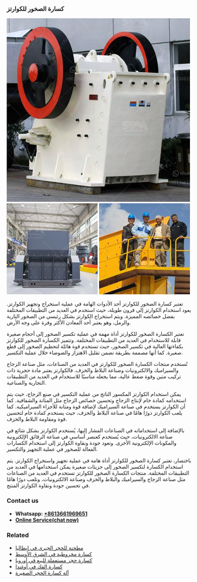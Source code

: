 <h3>كسارة الصخور للكوارتز</h3><img src='1701852809.jpg' alt=''><p>تعتبر كسارة الصخور للكوارتز أحد الأدوات الهامة في عملية استخراج وتجهيز الكوارتز. يعود استخدام الكوارتز إلى قرون طويلة، حيث استخدم في العديد من التطبيقات المختلفة بفضل خصائصه المميزة. ويتم استخراج الكوارتز بشكل رئيسي من الصخور النارية والرمل، وهو يعتبر أحد المعادن الأكثر وفرة على وجه الأرض.</p><p>تعتبر الكسارة الصخور للكوارتز أداة مهمة في عملية تكسير الصخور إلى أحجام صغيرة قابلة للاستخدام في العديد من التطبيقات المختلفة. وتتميز الكسارة الصخور للكوارتز بكفاءتها العالية في تكسير الصخور، حيث تستخدم قوة هائلة لتحطيم الصخور إلى قطع صغيرة. كما أنها مصممة بطريقة تضمن تقليل الاهتزاز والضوضاء خلال عملية التكسير.</p><p>تُستخدم منتجات الكسارة الصخور للكوارتز في العديد من الصناعات، مثل صناعة الزجاج والسيراميك والالكترونيات وصناعة البلاط والخزف. فالكوارتز يعتبر مادة حجرية ذات تركيب متين وقوة ضغط عالية، مما يجعله مناسبًا للاستخدام في العديد من التطبيقات التجارية والصناعية.</p><p>يمكن استخدام الكوارتز المكسور الناتج من عملية التكسير في صنع الزجاج، حيث يتم استخدامه كمادة خام لإنتاج الزجاج وتحسين خصائص الزجاج مثل المتانة والشفافية. كما أن الكوارتز يستخدم في صناعة السيراميك لإضافة قوة ومتانة للأجزاء السيراميكية. كما يلعب الكوارتز دورًا هامًا في صناعة البلاط والخزف، حيث يستخدم كمادة خام لتحسين قوة ومقاومة البلاط والخزف.</p><p>بالإضافة إلى استخداماته في الصناعات المشار إليها، يُستخدم الكوارتز بشكل شائع في صناعة الالكترونيات، حيث يُستخدم كعنصر أساسي في صناعة الرقائق الإلكترونية والمكونات الإلكترونية الأخرى. وتعود جودة ونقاوة الكوارتز إلى استخدام الكسارات الفعالة للصخور في عملية التجهيز والتكسير.</p><p>باختصار، تعتبر كسارة الصخور للكوارتز أداة هامة في عملية تجهيز واستخراج الكوارتز. يتم استخدام الكسارة لتكسير الصخور إلى جزيئات صغيرة يمكن استخدامها في العديد من التطبيقات المختلفة. منتجات الكسارة الصخور للكوارتز تستخدم في العديد من الصناعات مثل صناعة الزجاج والسيراميك والبلاط والخزف وصناعة الالكترونيات، وتلعب دورًا هامًا في تحسين جودة ونقاوة الكوارتز المنتج.</p><h3>Contact us</h3><ul><li><strong>Whatsapp:&nbsp;<a href="https://wa.me/8613661969651">+8613661969651</a></strong></li><li><a href="https://swt.shibang-china.com/?git&amp;zhl&amp;كسارة الصخور للكوارتز"><strong>Online Service(chat now)</strong></a></li></ul><h3>Related</h3><ul><li><a href='مطحنة للحجر الجيري في إيطاليا.md'>مطحنة للحجر الجيري في إيطاليا</a></li><li><a href='كسارة مخروطية في الشرق الأوسط.md'>كسارة مخروطية في الشرق الأوسط</a></li><li><a href='كسارة حجر مستعملة للبيع في أوروبا.md'>كسارة حجر مستعملة للبيع في أوروبا</a></li><li><a href='كسارة الفك في أوغندا.md'>كسارة الفك في أوغندا</a></li><li><a href='آلة كسارة الحجر الصغيرة.md'>آلة كسارة الحجر الصغيرة</a></li></ul>